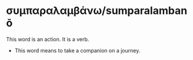 # συμπαραλαμβάνω/sumparalambanō
This word is an action. It is a verb.

* This word means to take a companion on a journey.
